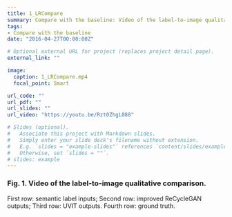 ```yaml
---
title: 1_LRCompare
summary: Compare with the baseline: Video of the label-to-image qualitative comparison. 
tags:
- Compare with the baseline
date: "2016-04-27T00:00:00Z"

# Optional external URL for project (replaces project detail page).
external_link: ""

image:
  caption: 1_LRCompare.mp4
  focal_point: Smart

url_code: ""
url_pdf: ""
url_slides: ""
url_video: "https://youtu.be/Rzt0ZhgL088"

# Slides (optional).
#   Associate this project with Markdown slides.
#   Simply enter your slide deck's filename without extension.
#   E.g. `slides = "example-slides"` references `content/slides/example-slides.md`.
#   Otherwise, set `slides = ""`.
# slides: example
---
```


### Fig. 1. Video of the label-to-image qualitative comparison.
First row: semantic label inputs; Second row: improved ReCycleGAN outputs; Third row: UVIT outputs. Fourth row: ground truth.
